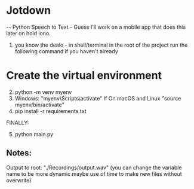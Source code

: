 # Jotdown
-- Python Speech to Text - Guess I'll work on a mobile app that does this later on hold iono.

1. you know the dealo - in shell/terminal in the root of the project run the following command if you haven't already
# Create the virtual environment
2. python -m venv myenv
3. Windows: "myenv\Scripts\activate" If On macOS and Linux "source myenv/bin/activate"
4. pip install -r requirements.txt

FINALLY:
 
5. python main.py

## Notes:
Output to root:
"./Recordings/output.wav" (you can change the variable name to be more dynamic maybe use of time to make new files without overwrite)
